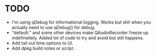 # TODO

  + I'm using qDebug for informational logging. Works but shit when you actually need to use qDebug() for debug.
  + "default:" and some other devices make QAudioRecorder freeze up indefineitely. Added lot of code to try and avoid but still happens.
  + Add tail out time options to UI.
  + Add dpkg build notes or script.
